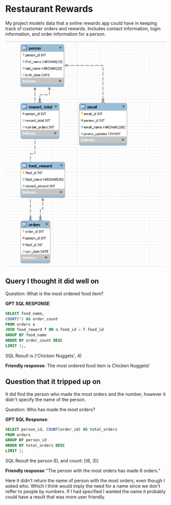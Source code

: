 # Restaurant Rewards

My project models data that a online rewards app could have in keeping track of customer orders and rewards. Includes contact information, login information, and order information for a person.

<img src="schema.png">

## Query I thought it did well on

Question: What is the most ordered food item?

**GPT SQL RESPONSE**:
```sql
SELECT food_name,
COUNT(*) AS order_count
FROM orders o
JOIN food_reward f ON o.food_id = f.food_id
GROUP BY food_name
ORDER BY order_count DESC
LIMIT 1;,
```

SQL Result is ('Chicken Nuggets', 4)

**Friendly response**: The most ordered food item is Chicken Nuggets!

## Question that it tripped up on

It did find the person who made the most orders and the number, however it didn't specify the name of the person. 

Question: Who has made the most orders?

**GPT SQL Response**:
```sql
SELECT person_id, COUNT(order_id) AS total_orders
FROM orders
GROUP BY person_id
ORDER BY total_orders DESC
LIMIT 1;
```

SQL Result the person ID, and count: [(6, 3)]

**Friendly response** "The person with the most orders has made 6 orders."

Here it didn't return the name of person with the most orders, even though I asked who. Which I think would imply the need for a name since we don't reffer to people by numbers. If I had specified I wanted the name it probably could have a result that was more user friendly.


